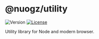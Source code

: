# @nuogz/utility
![Version](https://img.shields.io/github/package-json/v/nuogz/utility?style=flat-square)
[![License](https://img.shields.io/github/license/nuogz/utility?style=flat-square)](https://www.gnu.org/licenses/lgpl-3.0-standalone.html)

Utility library for Node and modern browser.
